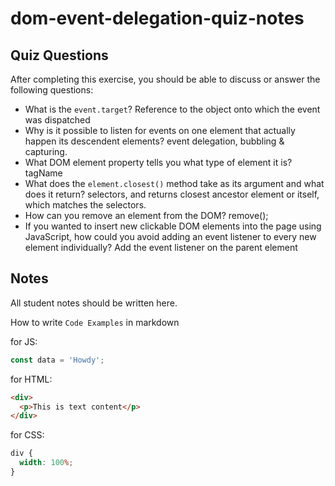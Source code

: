 # dom-event-delegation-quiz-notes

## Quiz Questions

After completing this exercise, you should be able to discuss or answer the following questions:

- What is the `event.target`?
  Reference to the object onto which the event was dispatched
- Why is it possible to listen for events on one element that actually happen its descendent elements?
  event delegation, bubbling & capturing.
- What DOM element property tells you what type of element it is?
  tagName
- What does the `element.closest()` method take as its argument and what does it return?
  selectors, and returns closest ancestor element or itself, which matches the selectors.
- How can you remove an element from the DOM?
  remove();
- If you wanted to insert new clickable DOM elements into the page using JavaScript, how could you avoid adding an event listener to every new element individually?
  Add the event listener on the parent element

## Notes

All student notes should be written here.

How to write `Code Examples` in markdown

for JS:

```javascript
const data = 'Howdy';
```

for HTML:

```html
<div>
  <p>This is text content</p>
</div>
```

for CSS:

```css
div {
  width: 100%;
}
```
